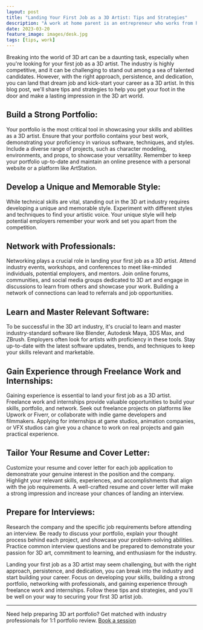 ```yaml
---
layout: post
title: "Landing Your First Job as a 3D Artist: Tips and Strategies"
description: "A work at home parent is an entrepreneur who works from home and integrates parenting into his or her business activities."
date: 2023-03-20
feature_image: images/desk.jpg
tags: [tips, work]
---
```


Breaking into the world of 3D art can be a daunting task, especially when you're looking for your first job as a 3D artist. The industry is highly competitive, and it can be challenging to stand out among a sea of talented candidates. However, with the right approach, persistence, and dedication, you can land that dream job and kick-start your career as a 3D artist. In this blog post, we'll share tips and strategies to help you get your foot in the door and make a lasting impression in the 3D art world.

<!--more-->

## Build a Strong Portfolio:

Your portfolio is the most critical tool in showcasing your skills and abilities as a 3D artist. Ensure that your portfolio contains your best work, demonstrating your proficiency in various software, techniques, and styles. Include a diverse range of projects, such as character modeling, environments, and props, to showcase your versatility. Remember to keep your portfolio up-to-date and maintain an online presence with a personal website or a platform like ArtStation.

## Develop a Unique and Memorable Style:

While technical skills are vital, standing out in the 3D art industry requires developing a unique and memorable style. Experiment with different styles and techniques to find your artistic voice. Your unique style will help potential employers remember your work and set you apart from the competition.

## Network with Professionals:

Networking plays a crucial role in landing your first job as a 3D artist. Attend industry events, workshops, and conferences to meet like-minded individuals, potential employers, and mentors. Join online forums, communities, and social media groups dedicated to 3D art and engage in discussions to learn from others and showcase your work. Building a network of connections can lead to referrals and job opportunities.

## Learn and Master Relevant Software:

To be successful in the 3D art industry, it's crucial to learn and master industry-standard software like Blender, Autodesk Maya, 3DS Max, and ZBrush. Employers often look for artists with proficiency in these tools. Stay up-to-date with the latest software updates, trends, and techniques to keep your skills relevant and marketable.

## Gain Experience through Freelance Work and Internships:

Gaining experience is essential to land your first job as a 3D artist. Freelance work and internships provide valuable opportunities to build your skills, portfolio, and network. Seek out freelance projects on platforms like Upwork or Fiverr, or collaborate with indie game developers and filmmakers. Applying for internships at game studios, animation companies, or VFX studios can give you a chance to work on real projects and gain practical experience.

## Tailor Your Resume and Cover Letter:

Customize your resume and cover letter for each job application to demonstrate your genuine interest in the position and the company. Highlight your relevant skills, experiences, and accomplishments that align with the job requirements. A well-crafted resume and cover letter will make a strong impression and increase your chances of landing an interview.

## Prepare for Interviews:

Research the company and the specific job requirements before attending an interview. Be ready to discuss your portfolio, explain your thought process behind each project, and showcase your problem-solving abilities. Practice common interview questions and be prepared to demonstrate your passion for 3D art, commitment to learning, and enthusiasm for the industry.

Landing your first job as a 3D artist may seem challenging, but with the right approach, persistence, and dedication, you can break into the industry and start building your career. Focus on developing your skills, building a strong portfolio, networking with professionals, and gaining experience through freelance work and internships. Follow these tips and strategies, and you'll be well on your way to securing your first 3D artist job.

---

Need help preparing 3D art portfolio? Get matched with industry professionals for 1:1 portfolio review. [Book a session](https://cal.com/hyunghwan-byun-2jzxjj/portfolio-review)
